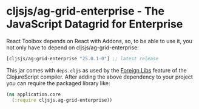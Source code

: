 # cljsjs/ag-grid-enterprise - The JavaScript Datagrid for Enterprise

React Toolbox depends on React with Addons, so, to be able to use it, you not only have to depend on
cljsjs/ag-grid-enterprise:

[](dependency)
```clojure
[cljsjs/ag-grid-enterprise "25.0.1-0"] ;; latest release
```
[](/dependency)

This jar comes with `deps.cljs` as used by the [Foreign Libs][flibs] feature
of the ClojureScript compiler. After adding the above dependency to your project
you can require the packaged library like:

```clojure
(ns application.core
  (:require cljsjs.ag-grid-enterprise))
```

[flibs]: https://clojurescript.org/reference/packaging-foreign-deps
